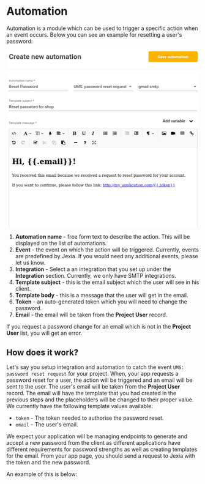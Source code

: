 # Automation
Automation is a module which can be used to trigger a specific action when an event occurs. 
Below you can see an example for resetting a user's password:

![Create new automation](./new_automation.png)

1. **Automation name** - free form text to describe the action. This will be displayed on the list of automations. 
2. **Event**  - the event on which the action will be triggered. Currently, events are predefined by Jexia. If you would need any additional events, please let us know.
3. **Integration** - Select a an integration that you set up under the **Integration** section. Currently, we only have SMTP integrations. 
4. **Template subject** - this is the email subject which the user will see in his client. 
5. **Template body** - this is a message that the user will get in the email.
6. **Token** - an auto-generated token which you will need to change the password.
7. **Email** - the email will be taken from the **Project User** record. 

If you request a password change for an email which is not in the **Project User** list, you will get an error.  

## How does it work?
Let's say you setup integration and automation to catch the event `UMS: password reset request` for your project. When, your app requests a password reset for a user, the action will be triggered and an email will be sent to the user. The user's email will be taken from the **Project User** record. The email will have the template that you had created in the previous steps and the placeholders will be changed to their proper value. We currently have the following template values available: 
* `token` - The token needed to authorise the password reset.
* `email` - The user's email.

We expect your application will be managing endpoints to generate and accept a new password from the client as different applications have different requirements for password strengths as well as creating templates for the email. From your app page, you should send a request to Jexia with the token and the new password.

An example of this is below:

<CodeSwitcher :languages="{js:'JavaScript',py:'Python',bash:'cURL'}">
<template v-slot:py>

``` py
 # to request password reset
res = client.request(
      method='POST',
      data={"email": "user@email"},
      url='/ums/resetpassword/'
    )
# to apply changes
res = client.request(
      method='POST',
      data={"new_password": "jexia_super"},
      # token - user will get by email if you have Integration for SMTP
      url='ums/resetpassword/token'
    )
print(res)
  
```

</template>
<template v-slot:js>
 
```js
// To request email with new token: 
ums.requestResetPassword('Elon@tesla.com').subscribe(user => {}, error=>{}); ;

// To apply newPassword
// token - user will get by email if you have Integration for SMTP
ums.resetPassword(Token, newPassword).subscribe(user => {}, error=>{}); ;
```

</template>
<template v-slot:bash>

``` bash
# To request token for change password for specific email
curl 
-X POST -d '{
  "email":"user@email"
}' "https://$PROJECT_ID.app.jexia.com/ums/resetpassword/" | jq .


# To apply new password
# token - user will get by email if you have Integration for SMTP
curl 
-X POST -d '{
  "new_password": "jexia_super"
}' "https://$PROJECT_ID.app.jexia.com/ums/resetpassword/token" | jq .
```

</template>
</CodeSwitcher>
